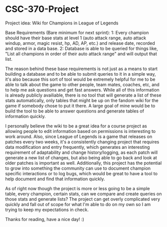 # CSC-370-Project
Project idea: Wiki for Champions in League of Legends

Base Requirements (Bare minimum for next sprint):
1: Every champion should have their base stats at level 1 (auto attack range, auto attack windup, armor, magic resist, hp, AD, AP, etc.) and release date, recorded and stored in a data base.
2: Database is able to be queried for things like, "List all champions in order of their auto attack range" and will output that list.

The reason behind these base requirements is not just as a means to start building a database and to be able to submit queries to it in a simple way, it's also because this sort of tool would be extremely helpful for me to be able to talk about the game to other people, team mates, coaches, etc, and to help me ask questions and get fast answers. While all of this information is already publicly availiable, there is no tool that will generate a list of these stats automatically, only tables that might be up on the fandom wiki for the game if somebody chose to put it there. A large goal of mine would be to build the tool to be able to answer questions and generate tables of information quickly.

I personally believe the wiki to be a great idea for a course project as allowing people to edit information based on permissions is interesting to work around. Also, since League of Legends is a game that releases on patches every two weeks, it's a consistently changing project that requires data modification and entry frequently, which generates an interesting requirement of adaptability and change history/logging, as each patch will generate a new list of changes, but also being able to go back and look at older patches is important as well. Additionally, this project has the potential to grow into something the community can use to document champion specific interactions or to log bugs, which would be great to have a tool to help document and find that information quickly.

As of right now though the project is more or less going to be a simple table, every champion, certain stats, can we compare and create queries on those stats and generate lists? The project can get overly complicated very quickly and fall out of scope for what I'm able to do on my own so I am trying to keep my expectations in check.

Thanks for reading, have a nice day! :)
